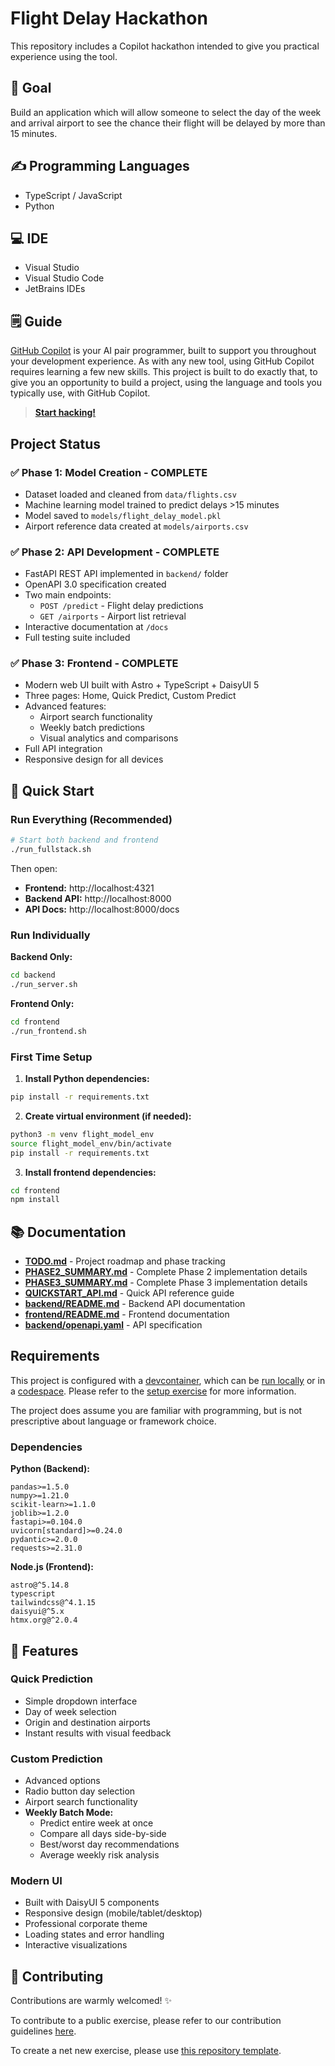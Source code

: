 # Flight Delay Hackathon
<!-- REPLACE THE TITLE WITH THE NAME OF THE EXERCISE -->

This repository includes a Copilot hackathon intended to give you practical experience using the tool.

## 🎯 Goal
<!-- ONE SENTENCE ABOUT THE GOAL OF THE EXERCISE -->
Build an application which will allow someone to select the day of the week and arrival airport to see the chance their flight will be delayed by more than 15 minutes.

## ✍️ Programming Languages
<!-- BULLETED LIST OF LANGUAGES INVOLVES -->
- TypeScript / JavaScript
- Python

## 💻 IDE
<!-- OPTIONALLY SPECIFY THE IDEs THAT SHOULD BE USED -->
- Visual Studio
- Visual Studio Code
- JetBrains IDEs

## 🗒️ Guide
<!-- STEP BY STEP INSTRUCTIONS DETAILING HOW TO COMPLETE THE EXERCISE -->
[GitHub Copilot](https://github.com/features/copilot) is your AI pair programmer, built to support you throughout your development experience. As with any new tool, using GitHub Copilot requires learning a few new skills. This project is built to do exactly that, to give you an opportunity to build a project, using the language and tools you typically use, with GitHub Copilot.

> **[Start hacking!](./hackathon.md)**

## Project Status

### ✅ Phase 1: Model Creation - COMPLETE
- Dataset loaded and cleaned from `data/flights.csv`
- Machine learning model trained to predict delays >15 minutes
- Model saved to `models/flight_delay_model.pkl`
- Airport reference data created at `models/airports.csv`

### ✅ Phase 2: API Development - COMPLETE
- FastAPI REST API implemented in `backend/` folder
- OpenAPI 3.0 specification created
- Two main endpoints:
  - `POST /predict` - Flight delay predictions
  - `GET /airports` - Airport list retrieval
- Interactive documentation at `/docs`
- Full testing suite included

### ✅ Phase 3: Frontend - COMPLETE
- Modern web UI built with Astro + TypeScript + DaisyUI 5
- Three pages: Home, Quick Predict, Custom Predict
- Advanced features:
  - Airport search functionality
  - Weekly batch predictions
  - Visual analytics and comparisons
- Full API integration
- Responsive design for all devices

## 🚀 Quick Start

### Run Everything (Recommended)
```bash
# Start both backend and frontend
./run_fullstack.sh
```

Then open:
- **Frontend:** http://localhost:4321
- **Backend API:** http://localhost:8000
- **API Docs:** http://localhost:8000/docs

### Run Individually

**Backend Only:**
```bash
cd backend
./run_server.sh
```

**Frontend Only:**
```bash
cd frontend
./run_frontend.sh
```

### First Time Setup

1. **Install Python dependencies:**
```bash
pip install -r requirements.txt
```

2. **Create virtual environment (if needed):**
```bash
python3 -m venv flight_model_env
source flight_model_env/bin/activate
pip install -r requirements.txt
```

3. **Install frontend dependencies:**
```bash
cd frontend
npm install
```

## 📚 Documentation

- **[TODO.md](./TODO.md)** - Project roadmap and phase tracking
- **[PHASE2_SUMMARY.md](./PHASE2_SUMMARY.md)** - Complete Phase 2 implementation details
- **[PHASE3_SUMMARY.md](./PHASE3_SUMMARY.md)** - Complete Phase 3 implementation details
- **[QUICKSTART_API.md](./QUICKSTART_API.md)** - Quick API reference guide
- **[backend/README.md](./backend/README.md)** - Backend API documentation
- **[frontend/README.md](./frontend/README.md)** - Frontend documentation
- **[backend/openapi.yaml](./backend/openapi.yaml)** - API specification

## Requirements

This project is configured with a [devcontainer](./.devcontainer/devcontainer.json), which can be [run locally](https://code.visualstudio.com/docs/devcontainers/containers) or in a [codespace](https://github.com/features/codespaces). Please refer to the [setup exercise](./content/0-get-started.md) for more information.

The project does assume you are familiar with programming, but is not prescriptive about language or framework choice.

### Dependencies

**Python (Backend):**
```
pandas>=1.5.0
numpy>=1.21.0
scikit-learn>=1.1.0
joblib>=1.2.0
fastapi>=0.104.0
uvicorn[standard]>=0.24.0
pydantic>=2.0.0
requests>=2.31.0
```

**Node.js (Frontend):**
```
astro@^5.14.8
typescript
tailwindcss@^4.1.15
daisyui@^5.x
htmx.org@^2.0.4
```

## 🎨 Features

### Quick Prediction
- Simple dropdown interface
- Day of week selection
- Origin and destination airports
- Instant results with visual feedback

### Custom Prediction
- Advanced options
- Radio button day selection
- Airport search functionality
- **Weekly Batch Mode:**
  - Predict entire week at once
  - Compare all days side-by-side
  - Best/worst day recommendations
  - Average weekly risk analysis

### Modern UI
- Built with DaisyUI 5 components
- Responsive design (mobile/tablet/desktop)
- Professional corporate theme
- Loading states and error handling
- Interactive visualizations

## 🤝 Contributing
Contributions are warmly welcomed! ✨

To contribute to a public exercise, please refer to our contribution guidelines [here](https://github.com/ps-copilot-sandbox/.github/blob/main/.github/CONTRIBUTING.md).

To create a net new exercise, please use [this repository template](https://github.com/ps-copilot-sandbox/copilot-exercise-template).
